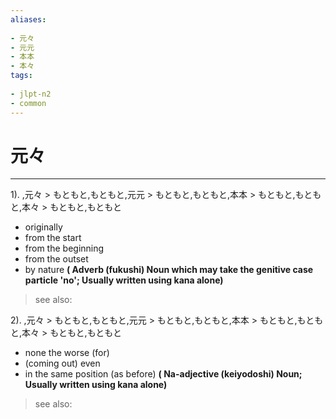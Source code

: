 ```yaml
---
aliases:
    
- 元々
- 元元
- 本本
- 本々
tags:
    
- jlpt-n2
- common
---
```


# 元々
---
1).
,元々 > もともと,もともと,元元 > もともと,もともと,本本 > もともと,もともと,本々 > もともと,もともと

- originally
- from the start
- from the beginning
- from the outset
- by nature
**( Adverb (fukushi) Noun which may take the genitive case particle 'no'; Usually written using kana alone)**
> see also: 
            
2).
,元々 > もともと,もともと,元元 > もともと,もともと,本本 > もともと,もともと,本々 > もともと,もともと

- none the worse (for)
- (coming out) even
- in the same position (as before)
**( Na-adjective (keiyodoshi) Noun; Usually written using kana alone)**
> see also: 
            